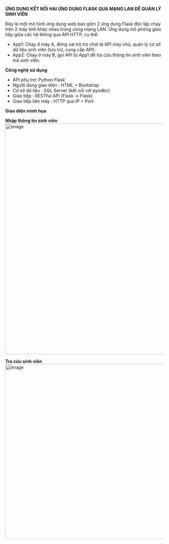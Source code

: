 **ỨNG DỤNG KẾT NỐI HAI ỨNG DỤNG FLASK QUA MẠNG LAN ĐỂ QUẢN LÝ SINH VIÊN**

Đây là một mô hình ứng dụng web bao gồm 2 ứng dụng Flask độc lập chạy trên 2 máy tính khác nhau trong cùng mạng LAN. Ứng dụng mô phỏng giao tiếp giữa các hệ thống qua API HTTP, cụ thể:

- App1: Chạy ở máy A, đóng vai trò trò chơi là API máy chủ, quản lý cơ sở dữ liệu sinh viên (lưu trữ, cung cấp API).
- App2: Chạy ở máy B, gọi API từ App1 để tra cứu thông tin sinh viên theo mã sinh viên.

**Công nghệ sử dụng**

- API phụ trợ: Python Flask
- Người dùng giao diện : HTML + Bootstrap
- Cơ sở dữ liệu : SQL Server (kết nối với pyodbc)
- Giao tiếp : RESTful API (Flask → Flask)
- Giao tiếp liên máy : HTTP qua IP + Port
  
**Giao diện minh họa**

**Nhập thông tin sinh viên**
<img width="1380" height="735" alt="image" src="https://github.com/user-attachments/assets/33b8fc21-ad15-49d6-977e-8dea2a8280da" />

**Tra cứu sinh viên**
<img width="1393" height="557" alt="image" src="https://github.com/user-attachments/assets/3171f51c-d760-400b-ae7f-ccc60222207f" />
